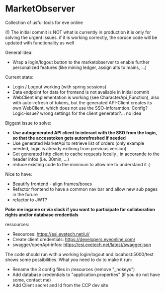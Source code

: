 # MarketObserver
Collection of usful tools for eve online

(!) The initial commit is NOT what is currently in production
it is only for solving the urgent issues.
if it is working correctly, the soruce code will be updated with functionality as well

General Idea:
- Wrap a login/logout button to the marketobserver to enable further personalized features (like mining ledger, assign alts to mains, ...)

Current state:
- Login / Logout working (with spring sessions)
- Data endpoint for data for frontend is not available in initial commit
- WebClient implementation is working (see CharacterApi_Function), also with auto-refresh of tokens, but the generated API-Client creates its own WebClient, which does not use the SSO-inforamtion. Config? Logic-issue? wrong settings for the client generator?... no idea

Biggest issue to solve:
- **Use autogenerated API client to interact with the SSO from the login, so that the accesstoken gets autorefreshed if needed**
- Use generated MarketApi to retrieve list of orders (only example needed, logic is already exitinng from previous version)
- Get generated http client to cache requests locally , in accorande to the header infos (i.e. 30min, ...)
- reduce existing code to the minimum to allow me to understand it :)

Nice to have:
- Beautify frontend - align frames/boxes
- Refactor frontend to have a common nav bar and allow new sub pages in the furure
- refactor to JWT?


**Poke me ingame or via slack if you want to participate for collaboration rights and/or database credentials**


ressources: 
- Resources: https://esi.evetech.net/ui/
- Create client credentials: https://developers.eveonline.com/
- swagger/openApi-infos: https://esi.evetech.net/latest/swagger.json


The code should run with a working login/logout and locahost:5000/test shows some possibilities.
What you need to do to make it run:
- Rename the 3 config files in /resources (remove "_nokeys")
- Add database credentials to "application.properties" (if you do not have some, contact me)
- Add Client secret and Id from the CCP dev site
